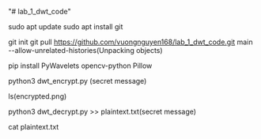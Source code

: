 "# lab_1_dwt_code" 

sudo apt update
sudo apt install git

git init
git pull https://github.com/vuongnguyen168/lab_1_dwt_code.git main --allow-unrelated-histories(Unpacking objects)

pip install PyWavelets opencv-python Pillow

python3 dwt_encrypt.py (secret message)

ls(encrypted.png)

python3 dwt_decrypt.py >> plaintext.txt(secret message)

cat plaintext.txt


